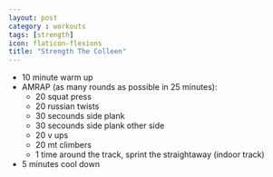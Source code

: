 ```yaml
---
layout: post
category : workouts
tags: [strength]
icon: flaticon-flexions
title: "Strength The Colleen"
---
```


* 10 minute warm up
* AMRAP (as many rounds as possible in 25 minutes):
    - 20 squat press
    - 20 russian twists
    - 30 secounds side plank
    - 30 secounds side plank other side
    - 20 v ups
    - 20 mt climbers
    - 1 time around the track, sprint the straightaway (indoor track)
* 5 minutes cool down
